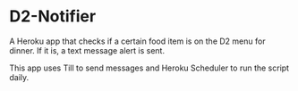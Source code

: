 # D2-Notifier

A Heroku app that checks if a certain food item is on the D2 menu for dinner. If it is, a text message alert is sent.

This app uses Till to send messages and Heroku Scheduler to run the script daily.
